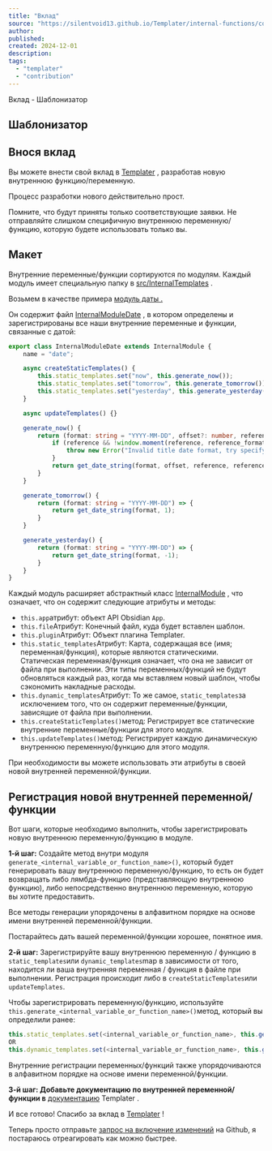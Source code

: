 ```yaml
---
title: "Вклад"
source: "https://silentvoid13.github.io/Templater/internal-functions/contribute.html"
author:
published:
created: 2024-12-01
description:
tags:
  - "templater"
  - "contribution"
---
```

Вклад - Шаблонизатор           

## Шаблонизатор

## Внося вклад

Вы можете внести свой вклад в [Templater](https://github.com/SilentVoid13/Templater) , разработав новую внутреннюю функцию/переменную.

Процесс разработки нового действительно прост.

Помните, что будут приняты только соответствующие заявки. Не отправляйте слишком специфичную внутреннюю переменную/функцию, которую будете использовать только вы.

## Макет

Внутренние переменные/функции сортируются по модулям. Каждый модуль имеет специальную папку в [src/InternalTemplates](https://github.com/SilentVoid13/Templater/tree/master/src/InternalTemplates) .

Возьмем в качестве примера [модуль даты .](https://github.com/SilentVoid13/Templater/tree/master/src/InternalTemplates/date)

Он содержит файл [InternalModuleDate](https://github.com/SilentVoid13/Templater/blob/master/src/core/functions/internal_functions/date/InternalModuleDate.ts) , в котором определены и зарегистрированы все наши внутренние переменные и функции, связанные с датой:

```typescript
export class InternalModuleDate extends InternalModule {
    name = "date";

    async createStaticTemplates() {
        this.static_templates.set("now", this.generate_now());
        this.static_templates.set("tomorrow", this.generate_tomorrow());
        this.static_templates.set("yesterday", this.generate_yesterday());
    }

    async updateTemplates() {}

    generate_now() {
        return (format: string = "YYYY-MM-DD", offset?: number, reference?: string, reference_format?: string) => {
            if (reference && !window.moment(reference, reference_format).isValid()) {
                throw new Error("Invalid title date format, try specifying one with the argument 'reference'");
            }
            return get_date_string(format, offset, reference, reference_format);
        }
    }

    generate_tomorrow() {
        return (format: string = "YYYY-MM-DD") => {
            return get_date_string(format, 1);
        }
    }

    generate_yesterday() {
        return (format: string = "YYYY-MM-DD") => {
            return get_date_string(format, -1);
        }
    }
}
```

Каждый модуль расширяет абстрактный класс [InternalModule](https://github.com/SilentVoid13/Templater/blob/master/src/core/functions/internal_functions/InternalModule.ts) , что означает, что он содержит следующие атрибуты и методы:

- `this.app`атрибут: объект API Obsidian `App`.
- `this.file`Атрибут: Конечный файл, куда будет вставлен шаблон.
- `this.plugin`Атрибут: Объект плагина Templater.
- `this.static_templates`Атрибут: Карта, содержащая все (имя; переменная/функция), которые являются статическими. Статическая переменная/функция означает, что она не зависит от файла при выполнении. Эти типы переменных/функций не будут обновляться каждый раз, когда мы вставляем новый шаблон, чтобы сэкономить накладные расходы.
- `this.dynamic_templates`Атрибут: То же самое, `static_templates`за исключением того, что он содержит переменные/функции, зависящие от файла при выполнении.
- `this.createStaticTemplates()`метод: Регистрирует все статические внутренние переменные/функции для этого модуля.
- `this.updateTemplates()`метод: Регистрирует каждую динамическую внутреннюю переменную/функцию для этого модуля.

При необходимости вы можете использовать эти атрибуты в своей новой внутренней переменной/функции.

## Регистрация новой внутренней переменной/функции

Вот шаги, которые необходимо выполнить, чтобы зарегистрировать новую внутреннюю переменную/функцию в модуле.

**1-й шаг:** Создайте метод внутри модуля `generate_<internal_variable_or_function_name>()`, который будет генерировать вашу внутреннюю переменную/функцию, то есть он будет возвращать либо лямбда-функцию (представляющую внутреннюю функцию), либо непосредственно внутреннюю переменную, которую вы хотите предоставить.

Все методы генерации упорядочены в алфавитном порядке на основе имени внутренней переменной/функции.

Постарайтесь дать вашей переменной/функции хорошее, понятное имя.

**2-й шаг:** Зарегистрируйте вашу внутреннюю переменную / функцию в `static_templates`или `dynamic_templates`map в зависимости от того, находится ли ваша внутренняя переменная / функция в файле при выполнении. Регистрация происходит либо в `createStaticTemplates`или `updateTemplates`.

Чтобы зарегистрировать переменную/функцию, используйте `this.generate_<internal_variable_or_function_name>()`метод, который вы определили ранее:

```typescript
this.static_templates.set(<internal_variable_or_function_name>, this.generate_<internal_variable_or_function_name>());
OR
this.dynamic_templates.set(<internal_variable_or_function_name>, this.generate_<internal_variable_or_function_name>());
```

Внутренние регистрации переменных/функций также упорядочиваются в алфавитном порядке на основе имени переменной/функции.

**3-й шаг: Добавьте документацию по внутренней переменной/функции в** [документацию](https://github.com/SilentVoid13/Templater/tree/master/docs/docs/internal-variables-functions/internal-modules) Templater .

И все готово! Спасибо за вклад в [Templater](https://github.com/SilentVoid13/Templater) !

Теперь просто отправьте [запрос на включение изменений](https://github.com/SilentVoid13/Templater/pulls) на Github, я постараюсь отреагировать как можно быстрее.